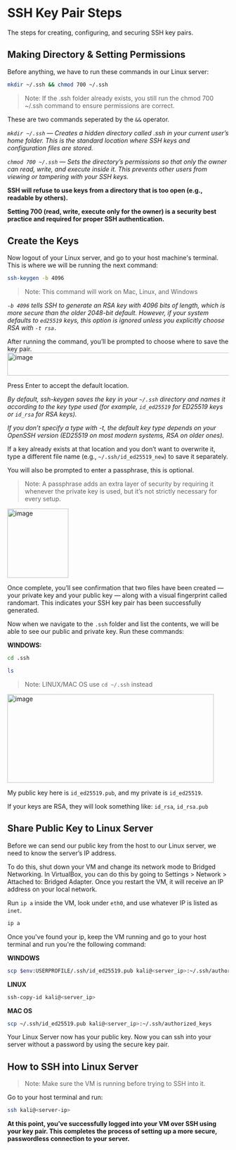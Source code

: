 # SSH Key Pair Steps
The steps for creating, configuring, and securing SSH key pairs.

## Making Directory & Setting Permissions
Before anything, we have to run these commands in our Linux server:
```bash
mkdir ~/.ssh && chmod 700 ~/.ssh
```
> Note: If the .ssh folder already exists, you still run the chmod 700 ~/.ssh command to ensure permissions are correct.


These are two commands seperated by the `&&` operator. 

*`mkdir ~/.ssh` — Creates a hidden directory called .ssh in your current user’s home folder. This is the standard location where SSH keys and configuration files are stored.*

*`chmod 700 ~/.ssh` — Sets the directory’s permissions so that only the owner can read, write, and execute inside it. This prevents other users from viewing or tampering with your SSH keys.*

**SSH will refuse to use keys from a directory that is too open (e.g., readable by others).**

**Setting 700 (read, write, execute only for the owner) is a security best practice and required for proper SSH authentication.**

## Create the Keys
Now logout of your Linux server, and go to your host machine's terminal. This is where we will be running the next command:
```bash
ssh-keygen -b 4096
```
> Note: This command will work on Mac, Linux, and Windows

*`-b 4096` tells SSH to generate an RSA key with 4096 bits of length, which is more secure than the older 2048-bit default. However, if your system defaults to `ed25519` keys, this option is ignored unless you explicitly choose RSA with `-t rsa.`*

After running the command, you’ll be prompted to choose where to save the key pair. 
<img width="569" height="52" alt="image" src="https://github.com/user-attachments/assets/7321e1cc-c9a8-48c2-a5c8-f66c149d2cac" />

Press Enter to accept the default location.

*By default, ssh-keygen saves the key in your `~/.ssh` directory and names it according to the key type used (for example, `id_ed25519` for ED25519 keys or `id_rsa` for RSA keys).*

*If you don’t specify a type with -t, the default key type depends on your OpenSSH version (ED25519 on most modern systems, RSA on older ones).*

If a key already exists at that location and you don’t want to overwrite it, type a different file name (e.g., `~/.ssh/id_ed25519_new`) to save it separately.

You will also be prompted to enter a passphrase, this is optional. 
> Note: A passphrase adds an extra layer of security by requiring it whenever the private key is used, but it’s not strictly necessary for every setup.

<img width="139" height="157" alt="image" src="https://github.com/user-attachments/assets/aa5fbdd4-937e-44d3-a210-55d9d5c9d5bd" />

Once complete, you’ll see confirmation that two files have been created — your private key and your public key — along with a visual fingerprint called randomart. This indicates your SSH key pair has been successfully generated.

Now when we navigate to the `.ssh` folder and list the contents, we will be able to see our public and private key. Run these commands:

**WINDOWS:**
```bash
cd .ssh
```
```bash
ls
```
> Note: LINUX/MAC OS use `cd ~/.ssh` instead

<img width="470" height="201" alt="image" src="https://github.com/user-attachments/assets/c6cbaea0-6cba-4308-9a5c-8c679fcf3d5c" />


My public key here is `id_ed25519.pub`, and my private is `id_ed25519`. 

If your keys are RSA, they will look something like: `id_rsa`, `id_rsa.pub`

## Share Public Key to Linux Server
Before we can send our public key from the host to our Linux server, we need to know the server’s IP address.

To do this, shut down your VM and change its network mode to Bridged Networking. In VirtualBox, you can do this by going to Settings > Network > Attached to: Bridged Adapter. Once you restart the VM, it will receive an IP address on your local network.

Run `ip a` inside the VM, look under `eth0`, and use whatever IP is listed as `inet`.
```bash
ip a
```

Once you've found your ip, keep the VM running and go to your host terminal and run you're the following command:

**WINDOWS**
```bash
scp $env:USERPROFILE/.ssh/id_ed25519.pub kali@<server_ip>:~/.ssh/authorized_keys
```
**LINUX**
```bash
ssh-copy-id kali@<server_ip>
```
**MAC OS**
```bash
scp ~/.ssh/id_ed25519.pub kali@<server_ip>:~/.ssh/authorized_keys
```
Your Linux Server now has your public key. Now you can ssh into your server without a password by using the secure key pair.

## How to SSH into Linux Server
> Note: Make sure the VM is running before trying to SSH into it.

Go to your host terminal and run:
```bash
ssh kali@<server-ip>
```
**At this point, you’ve successfully logged into your VM over SSH using your key pair. This completes the process of setting up a more secure, passwordless connection to your server.**





